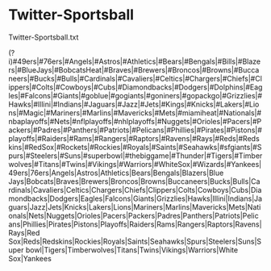 Twitter-Sportsball
==================

Twitter-Sportsball.txt


(?i)#49ers|#76ers|#Angels|#Astros|#Athletics|#Bears|#Bengals|#Bills|#Blazers|#BlueJays|#BobcatsHeat|#Braves|#Brewers|#Broncos|#Browns|#Buccaneers|#Bucks|#Bulls|#Cardinals|#Cavaliers|#Celtics|#Chargers|#Chiefs|#Clippers|#Colts|#Cowboys|#Cubs|#Diamondbacks|#Dodgers|#Dolphins|#Eagles|#Falcons|#Giants|#goblue|#gogiants|#goniners|#gopackgo|#Grizzlies|#Hawks|#Illini|#Indians|#Jaguars|#Jazz|#Jets|#Kings|#Knicks|#Lakers|#Lions|#Magic|#Mariners|#Marlins|#Mavericks|#Mets|#miamiheat|#Nationals|#nbaplayoffs|#Nets|#nflplayoffs|#nhlplayoffs|#Nuggets|#Orioles|#Pacers|#Packers|#Padres|#Panthers|#Patriots|#Pelicans|#Phillies|#Pirates|#Pistons|#playoffs|#Raiders|#Rams|#Rangers|#Raptors|#Ravens|#Rays|#Reds|#Redskins|#RedSox|#Rockets|#Rockies|#Royals|#Saints|#Seahawks|#sfgiants|#Spurs|#Steelers|#Suns|#superbowl|#thebiggame|#Thunder|#Tigers|#Timberwolves|#Titans|#Twins|#Vikings|#Warriors|#WhiteSox|#Wizards|#Yankees|49ers|76ers|Angels|Astros|Athletics|Bears|Bengals|Blazers|Blue Jays|Bobcats|Braves|Brewers|Broncos|Browns|Buccaneers|Bucks|Bulls|Cardinals|Cavaliers|Celtics|Chargers|Chiefs|Clippers|Colts|Cowboys|Cubs|Diamondbacks|Dodgers|Eagles|Falcons|Giants|Grizzlies|Hawks|Illini|Indians|Jaguars|Jazz|Jets|Knicks|Lakers|Lions|Mariners|Marlins|Mavericks|Mets|Nationals|Nets|Nuggets|Orioles|Pacers|Packers|Padres|Panthers|Patriots|Pelicans|Phillies|Pirates|Pistons|Playoffs|Raiders|Rams|Rangers|Raptors|Ravens|Rays|Red Sox|Reds|Redskins|Rockies|Royals|Saints|Seahawks|Spurs|Steelers|Suns|Super bowl|Tigers|Timberwolves|Titans|Twins|Vikings|Warriors|White Sox|Yankees
